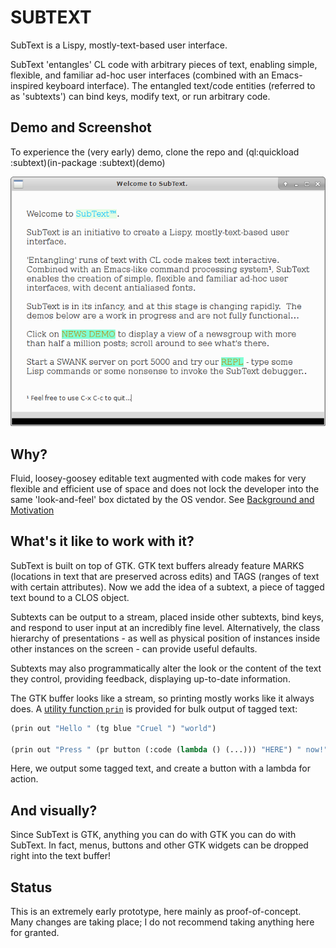 # SUBTEXT 

SubText is a Lispy, mostly-text-based user interface. 

SubText 'entangles' CL code with arbitrary pieces of text, enabling simple, flexible, and familiar ad-hoc user interfaces (combined with an Emacs-inspired keyboard interface).  The entangled text/code entities (referred to as 'subtexts') can bind keys, modify text, or run arbitrary code.


## Demo and Screenshot

To experience the (very early) demo, clone the repo and (ql:quickload :subtext)(in-package :subtext)(demo)

![screenshot](Screenshot.png?raw=true) 

## Why?

Fluid, loosey-goosey editable text augmented with code makes for very flexible and efficient use of space and does not lock the developer into the same 'look-and-feel' box dictated by the OS vendor.  See [Background and Motivation](https://github.com/stacksmith/subtext/wiki/Background-and-Motivation)

## What's it like to work with it?

SubText is built on top of GTK.  GTK text buffers already feature MARKS (locations in text that are preserved across edits) and TAGS (ranges of text with certain attributes).  Now we add the idea of a subtext, a piece of tagged text bound to a CLOS object.

Subtexts can be output to a stream, placed inside other subtexts, bind keys, and respond to user input at an incredibly fine level.  Alternatively, the class hierarchy of presentations - as well as physical position of instances inside other instances on the screen - can provide useful defaults. 

Subtexts may also programmatically alter the look or the content of the text they control, providing feedback, displaying up-to-date information.

The GTK buffer looks like a stream, so printing mostly works like it always does.  A [utility function `prin`](https://github.com/stacksmith/subtext/wiki/PRIN) is provided for bulk output of tagged text:

```lisp
(prin out "Hello " (tg blue "Cruel ") "world")

(prin out "Press " (pr button (:code (lambda () (...))) "HERE") " now!")

```
Here, we output some tagged text, and create a button with a lambda for action.

## And visually?

Since SubText is GTK, anything you can do with GTK you can do with SubText.  In fact, menus, buttons and other GTK widgets can be dropped right into the text buffer!

## Status

This is an extremely early prototype, here mainly as proof-of-concept.  Many changes are taking place; I do not recommend taking anything here for granted.

